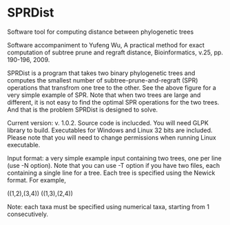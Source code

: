 # SPRDist
Software tool for computing distance between phylogenetic trees

Software accompaniment to
Yufeng Wu, A practical method for exact computation of subtree prune and regraft distance, Bioinformatics, v.25, pp. 190-196, 2009.

SPRDist is a program that takes two binary phylogenetic trees and computes the smallest number of subtree-prune-and-regraft (SPR) operations that transfrom one tree to the other. See the above figure for a very simple example of SPR. Note that when two trees are large and different, it is not easy to find the optimal SPR operations for the two trees. And that is the problem SPRDist is designed to solve.

Current version: v. 1.0.2. Source code is inclucded. You will need GLPK library to build. 
Executables for Windows and Linux 32 bits are included. Please note that you will need to change permissions when running Linux executable.

Input format: a very simple example input containing two trees, one per line (use -N option). Note that you can use -T option if you have two files, each containing a single line for a tree. Each tree is specified using the Newick format. For example,

((1,2),(3,4))
((1,3),(2,4))

Note: each taxa must be specified using numerical taxa, starting from 1 consecutively.
